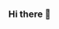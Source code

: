### Hi there 👋

<!--
**arathimahesh/arathimahesh** is a ✨ _special_ ✨ repository because its `README.md` (this file) appears on your GitHub profile.

Here are some ideas to get you started:

- 🔭 I’m currently working on dancing
- 🌱 I’m currently learning coding
- 👯 I’m looking to collaborate on my coding skills
- 🤔 I’m looking for help with nothing
- 💬 Ask me about anything

-->
